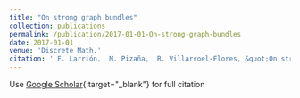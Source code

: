 ```yaml
---
title: "On strong graph bundles"
collection: publications
permalink: /publication/2017-01-01-On-strong-graph-bundles
date: 2017-01-01
venue: 'Discrete Math.'
citation: ' F. Larrión,  M. Pizaña,  R. Villarroel-Flores, &quot;On strong graph bundles.&quot; Discrete Math., 2017.'
---
```

Use [Google Scholar](https://scholar.google.com/scholar?q=On+strong+graph+bundles){:target="_blank"} for full citation